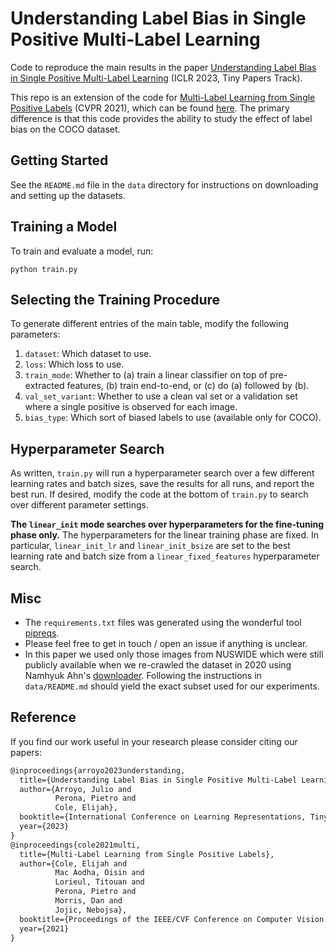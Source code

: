 # Understanding Label Bias in Single Positive Multi-Label Learning

Code to reproduce the main results in the paper [Understanding Label Bias in Single Positive Multi-Label Learning](https://openreview.net/forum?id=iWiwox99aJ&noteId=LFUBo_ipgS) (ICLR 2023, Tiny Papers Track). 

This repo is an extension of the code for [Multi-Label Learning from Single Positive Labels](https://arxiv.org/abs/2106.09708) (CVPR 2021), which can be found [here](https://github.com/elijahcole/single-positive-multi-label). The primary difference is that this code provides the ability to study the effect of label bias on the COCO dataset. 

## Getting Started

See the `README.md` file in the `data` directory for instructions on downloading and setting up the datasets.

## Training a Model

To train and evaluate a model, run:
```
python train.py
```

## Selecting the Training Procedure
To generate different entries of the main table, modify the following parameters:
1. `dataset`: Which dataset to use.
1. `loss`: Which loss to use.
1. `train_mode`: Whether to (a) train a linear classifier on top of pre-extracted features, (b) train end-to-end, or (c) do (a) followed by (b).
1. `val_set_variant`: Whether to use a clean val set or a validation set where a single positive is observed for each image.
1. `bias_type`: Which sort of biased labels to use (available only for COCO). 

## Hyperparameter Search
As written, `train.py` will run a hyperparameter search over a few different learning rates and batch sizes, save the results for all runs, and report the best run. If desired, modify the code at the bottom of `train.py` to search over different parameter settings. 

**The `linear_init` mode searches over hyperparameters for the fine-tuning phase only.** The hyperparameters for the linear training phase are fixed. In particular, `linear_init_lr` and `linear_init_bsize` are set to the best learning rate and batch size from a `linear_fixed_features` hyperparameter search. 

## Misc
* The `requirements.txt` files was generated using the wonderful tool [pipreqs](https://github.com/bndr/pipreqs).
* Please feel free to get in touch / open an issue if anything is unclear. 
* In this paper we used only those images from NUSWIDE which were still publicly available when we re-crawled the dataset in 2020 using Namhyuk Ahn's [downloader](https://github.com/nmhkahn/NUS-WIDE-downloader). Following the instructions in `data/README.md` should yield the exact subset used for our experiments. 

## Reference  
If you find our work useful in your research please consider citing our papers:  

```latex
@inproceedings{arroyo2023understanding,
  title={Understanding Label Bias in Single Positive Multi-Label Learning},
  author={Arroyo, Julio and 
          Perona, Pietro and 
          Cole, Elijah},
  booktitle={International Conference on Learning Representations, Tiny Papers Track},
  year={2023}
}
@inproceedings{cole2021multi,
  title={Multi-Label Learning from Single Positive Labels},
  author={Cole, Elijah and 
          Mac Aodha, Oisin and 
          Lorieul, Titouan and 
          Perona, Pietro and 
          Morris, Dan and 
          Jojic, Nebojsa},
  booktitle={Proceedings of the IEEE/CVF Conference on Computer Vision and Pattern Recognition},
  year={2021}
}
```